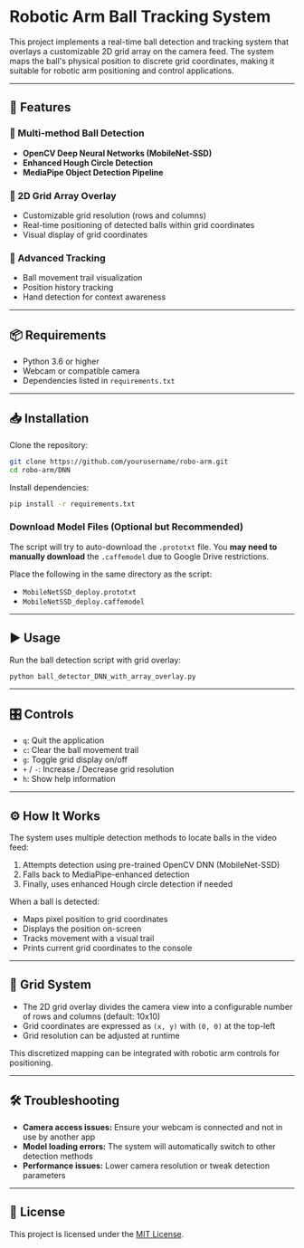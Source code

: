 # Robotic Arm Ball Tracking System

This project implements a real-time ball detection and tracking system that overlays a customizable 2D grid array on the camera feed. The system maps the ball's physical position to discrete grid coordinates, making it suitable for robotic arm positioning and control applications.

---

## 🔧 Features

### 🎯 Multi-method Ball Detection
- **OpenCV Deep Neural Networks (MobileNet-SSD)**
- **Enhanced Hough Circle Detection**
- **MediaPipe Object Detection Pipeline**

### 🧮 2D Grid Array Overlay
- Customizable grid resolution (rows and columns)
- Real-time positioning of detected balls within grid coordinates
- Visual display of grid coordinates

### 🚀 Advanced Tracking
- Ball movement trail visualization
- Position history tracking
- Hand detection for context awareness

---

## 📦 Requirements

- Python 3.6 or higher
- Webcam or compatible camera
- Dependencies listed in `requirements.txt`

---

## 📥 Installation

Clone the repository:
```bash
git clone https://github.com/yourusername/robo-arm.git
cd robo-arm/DNN
````

Install dependencies:

```bash
pip install -r requirements.txt
```

### Download Model Files (Optional but Recommended)

The script will try to auto-download the `.prototxt` file.
You **may need to manually download** the `.caffemodel` due to Google Drive restrictions.

Place the following in the same directory as the script:

* `MobileNetSSD_deploy.prototxt`
* `MobileNetSSD_deploy.caffemodel`

---

## ▶️ Usage

Run the ball detection script with grid overlay:

```bash
python ball_detector_DNN_with_array_overlay.py
```

---

## 🎛️ Controls

* `q`: Quit the application
* `c`: Clear the ball movement trail
* `g`: Toggle grid display on/off
* `+` / `-`: Increase / Decrease grid resolution
* `h`: Show help information

---

## ⚙️ How It Works

The system uses multiple detection methods to locate balls in the video feed:

1. Attempts detection using pre-trained OpenCV DNN (MobileNet-SSD)
2. Falls back to MediaPipe-enhanced detection
3. Finally, uses enhanced Hough circle detection if needed

When a ball is detected:

* Maps pixel position to grid coordinates
* Displays the position on-screen
* Tracks movement with a visual trail
* Prints current grid coordinates to the console

---

## 📐 Grid System

* The 2D grid overlay divides the camera view into a configurable number of rows and columns (default: 10x10)
* Grid coordinates are expressed as `(x, y)` with `(0, 0)` at the top-left
* Grid resolution can be adjusted at runtime

This discretized mapping can be integrated with robotic arm controls for positioning.

---

## 🛠️ Troubleshooting

* **Camera access issues:** Ensure your webcam is connected and not in use by another app
* **Model loading errors:** The system will automatically switch to other detection methods
* **Performance issues:** Lower camera resolution or tweak detection parameters

---

## 📝 License

This project is licensed under the [MIT License](LICENSE).



